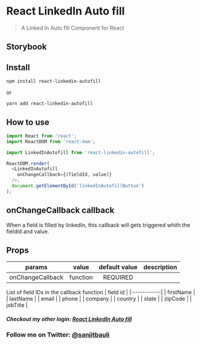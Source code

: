 # React LinkedIn Auto fill

> A Linked In Auto fill Component for React

## Storybook

<!-- [Demo Link](https://anthonyjgrove.github.io/react-google-login/) -->

## Install
```
npm install react-linkedin-autofill
```
or
```
yarn add react-linkedin-autofill

```

## How to use
```js
import React from 'react';
import ReactDOM from 'react-dom';

import LinkedInAutofill from 'react-linkedin-autofill';

ReactDOM.render(
  <LinkedInAutofill
    onChangeCallback={(fieldId, value)}
  />,
  document.getElementById('linkedInAutofillButton')
);
```

## onChangeCallback callback

When a field is filled by linkedIn, this callback will gets triggered whith the fieldId and value.

## Props

|    params         |   value  |             default value            |   description    |
|:-----------------:|:--------:|:------------------------------------:|:----------------:|
| onChangeCallback  | function |               REQUIRED               |                  |

List of field IDs in the callback function
|  field id   |
|:-----------:|
|  firstName  |
|  lastName   |
|  email      |
|  phone      |
|  company    |
|  country    |
|  state      |
|  zipCode    |
|  jobTitle   |

<!-- 
## Dev Server
```
npm run start
```
Default dev server runs at localost:8080 in browser.
You can set IP and PORT in webpack.config.dev.js

## Run Tests
```
npm run test:watch
```

## Production Bundle
```
npm run bundle
```

## Deploy Storybook
```
npm run deploy-storybook
``` -->

##### Checkout my other login: [React LinkedIn Auto fill](https://github.com/sanjitbauli/react-linkedin-autofill)


### Follow me on Twitter: [@sanjitbauli](https://twitter.com/sanjitbauli)
